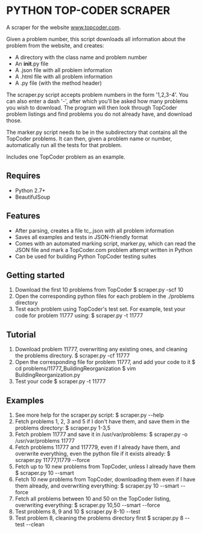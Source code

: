 PYTHON TOP-CODER SCRAPER
=================

A scraper for the website www.topcoder.com.

Given a problem number, this script downloads all information about the problem from the website, and creates:

* A directory with the class name and problem number
* An __init__.py file
* A .json file with all problem information
* A .html file with all problem information
* A .py file (with the method header)

The scraper.py script accepts problem numbers in the form '1,2,3-4'. You can also enter a dash '-', after which you'll be asked how many problems you wish to download. The program will then look through TopCoder problem listings and find problems you do not already have, and download those.
 
The marker.py script needs to be in the subdirectory that contains all the TopCoder problems. It can then, given a problem name or number, automatically run all the tests for that problem.

Includes one TopCoder problem as an example.

Requires
--------

* Python 2.7+
* BeautifulSoup

Features
--------

* After parsing, creates a file tc_<problem number>.json with all problem information
* Saves all examples and tests in JSON-friendly format
* Comes with an automated marking script, marker.py, which can read the JSON file and mark a TopCoder.com problem attempt written in Python
* Can be used for building Python TopCoder testing suites

Getting started
---------------
1. Download the first 10 problems from TopCoder
       $ scraper.py -scf 10
2. Open the corresponding python files for each problem in the ./problems directory
3. Test each problem using TopCoder's test set. For example, test your code for problem 11777 using:
       $ scraper.py -t 11777

Tutorial
--------
1. Download problem 11777, overwriting any existing ones, and cleaning the problems directory.
    $ scraper.py -cf 11777
2. Open the corresponding file for problem 11777, and add your code to it
    $ cd problems/11777_BuildingReorganization
    $ vim BuildingReorganization.py
3. Test your code
    $ scraper.py -t 11777

Examples
--------
1. See more help for the scraper.py script:
    $ scraper.py --help
2. Fetch problems 1, 2, 3 and 5 if I don't have them, and save them in the problems directory:
    $ scraper.py 1-3,5
3. Fetch problem 11777 and save it in /usr/var/problems:
    $ scraper.py -o /usr/var/problems 11777
4. Fetch problems 11777 and 117779, even if I already have them, and overwrite everything, even the python file if it exists already:
    $ scraper.py 11777,11779 --force
5. Fetch up to 10 new problems from TopCoder, unless I already have them
    $ scraper.py 10 --smart
6. Fetch 10 new problems from TopCoder, downloading them even if I have them already, and overwriting everything:
    $ scraper.py 10 --smart --force
7. Fetch all problems between 10 and 50 on the TopCoder listing, overwriting everything:
    $ scraper.py 10,50 --smart --force
8. Test problems 8, 9 and 10
    $ scraper.py 8-10 --test
9. Test problem 8, cleaning the problems directory first
	$ scraper.py 8 --test --clean

